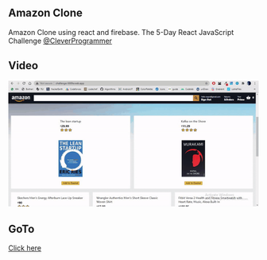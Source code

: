 ## Amazon Clone
Amazon Clone using react and firebase.
The 5-Day React JavaScript Challenge [@CleverProgrammer](https://www.cleverprogrammer.com/)

## Video
![video](video.gif)

## GoTo
[Click here](https://challenge-666fe.web.app)